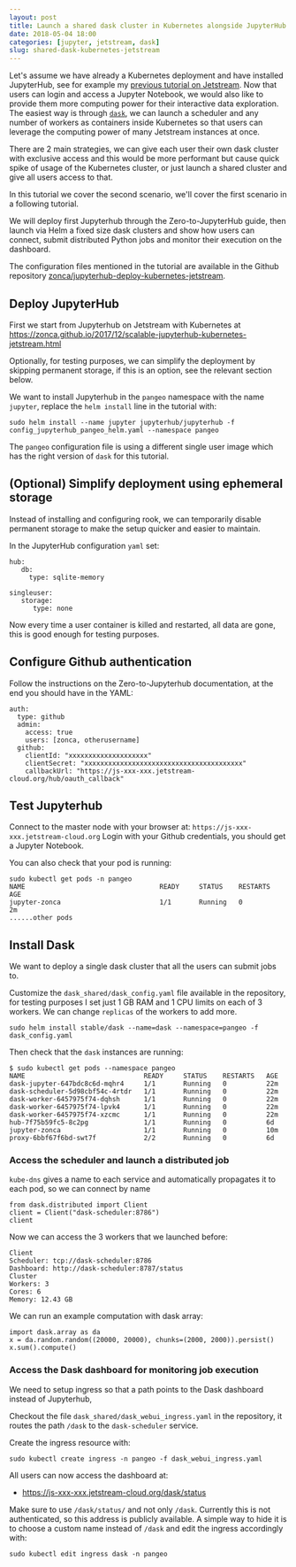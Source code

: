 ```yaml
---
layout: post
title: Launch a shared dask cluster in Kubernetes alongside JupyterHub on Jetstream
date: 2018-05-04 18:00
categories: [jupyter, jetstream, dask]
slug: shared-dask-kubernetes-jetstream
---
```


Let's assume we have already a Kubernetes deployment and have installed JupyterHub, see for example my [previous tutorial on Jetstream](https://zonca.github.io/2017/12/scalable-jupyterhub-kubernetes-jetstream.html).
Now that users can login and access a Jupyter Notebook, we would also like to provide them more computing power for their interactive data exploration. The easiest way is through [`dask`](https://dask.pydata.org), we can launch a scheduler and any number of workers as containers inside Kubernetes so that users can leverage the computing power of many Jetstream instances at once.

There are 2 main strategies, we can give each user their own dask cluster with exclusive access and this would be more performant but cause quick spike of usage of the Kubernetes cluster, or just launch a shared cluster and give all users access to that.

In this tutorial we cover the second scenario, we'll cover the first scenario in a following tutorial.

We will deploy first Jupyterhub through the Zero-to-JupyterHub guide, then launch via Helm a fixed size dask clusters and show how users can connect, submit distributed Python jobs and monitor their execution on the dashboard.

The configuration files mentioned in the tutorial are available in the Github repository [zonca/jupyterhub-deploy-kubernetes-jetstream](https://github.com/zonca/jupyterhub-deploy-kubernetes-jetstream).

## Deploy JupyterHub

First we start from Jupyterhub on Jetstream with Kubernetes at <https://zonca.github.io/2017/12/scalable-jupyterhub-kubernetes-jetstream.html>

Optionally, for testing purposes, we can simplify the deployment by skipping permanent storage, if this is an option, see the relevant section below.

We want to install Jupyterhub in the `pangeo` namespace with the name `jupyter`, replace the `helm install` line in the tutorial with:

```
sudo helm install --name jupyter jupyterhub/jupyterhub -f config_jupyterhub_pangeo_helm.yaml --namespace pangeo
```

The `pangeo` configuration file is using a different single user image which has the right version of `dask` for this tutorial.

## (Optional) Simplify deployment using ephemeral storage

Instead of installing and configuring rook, we can temporarily disable permanent storage to make the setup quicker and easier to maintain.

In the JupyterHub configuration `yaml` set:

```
hub:
   db:
     type: sqlite-memory

singleuser:
   storage:
      type: none
```

Now every time a user container is killed and restarted, all data are gone, this is good enough for testing purposes.

## Configure Github authentication

Follow the instructions on the Zero-to-Jupyterhub documentation, at the end you should have in the YAML:

```
auth:
  type: github
  admin:
    access: true
    users: [zonca, otherusername]
  github:
    clientId: "xxxxxxxxxxxxxxxxxxxx"
    clientSecret: "xxxxxxxxxxxxxxxxxxxxxxxxxxxxxxxxxxxxxxxx"
    callbackUrl: "https://js-xxx-xxx.jetstream-cloud.org/hub/oauth_callback"
```

## Test Jupyterhub

Connect to the master node with your browser at: `https://js-xxx-xxx.jetstream-cloud.org`
Login with your Github credentials, you should get a Jupyter Notebook.

You can also check that your pod is running:

```
sudo kubectl get pods -n pangeo
NAME                                  READY     STATUS    RESTARTS   AGE
jupyter-zonca                         1/1       Running   0          2m
......other pods
```

## Install Dask

We want to deploy a single dask cluster that all the users can submit jobs to.

Customize the `dask_shared/dask_config.yaml` file available in the repository,
for testing purposes I set just 1 GB RAM and 1 CPU limits on each of 3 workers.
We can change `replicas` of the workers to add more.

    sudo helm install stable/dask --name=dask --namespace=pangeo -f dask_config.yaml

Then check that the `dask` instances are running:

```
$ sudo kubectl get pods --namespace pangeo
NAME                              READY     STATUS    RESTARTS   AGE
dask-jupyter-647bdc8c6d-mqhr4     1/1       Running   0          22m
dask-scheduler-5d98cbf54c-4rtdr   1/1       Running   0          22m
dask-worker-6457975f74-dqhsh      1/1       Running   0          22m
dask-worker-6457975f74-lpvk4      1/1       Running   0          22m
dask-worker-6457975f74-xzcmc      1/1       Running   0          22m
hub-7f75b59fc5-8c2pg              1/1       Running   0          6d
jupyter-zonca                     1/1       Running   0          10m
proxy-6bbf67f6bd-swt7f            2/2       Running   0          6d
```

### Access the scheduler and launch a distributed job

`kube-dns` gives a name to each service and automatically propagates it to each pod, so we can connect by name
```
from dask.distributed import Client
client = Client("dask-scheduler:8786")
client
```

Now we can access the 3 workers that we launched before:

```
Client
Scheduler: tcp://dask-scheduler:8786
Dashboard: http://dask-scheduler:8787/status
Cluster
Workers: 3
Cores: 6
Memory: 12.43 GB
```

We can run an example computation with dask array:

```
import dask.array as da
x = da.random.random((20000, 20000), chunks=(2000, 2000)).persist()
x.sum().compute()
```

### Access the Dask dashboard for monitoring job execution

We need to setup ingress so that a path points to the Dask dashboard instead of Jupyterhub,

Checkout the file `dask_shared/dask_webui_ingress.yaml` in the repository, it routes the path `/dask`
to the `dask-scheduler` service.

Create the ingress resource with:

    sudo kubectl create ingress -n pangeo -f dask_webui_ingress.yaml

All users can now access the dashboard at:

* <https://js-xxx-xxx.jetstream-cloud.org/dask/status>

Make sure to use `/dask/status/` and not only `/dask`.
Currently this is not authenticated, so this address is publicly available.
A simple way to hide it is to choose a custom name instead of `/dask` and edit
the ingress accordingly with:

    sudo kubectl edit ingress dask -n pangeo
